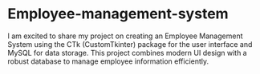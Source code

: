 # Employee-management-system
I am excited to share my project on creating an Employee Management System using the CTk (CustomTkinter) package for the user interface and MySQL for data storage. This project combines modern UI design with a robust database to manage employee information efficiently.
